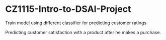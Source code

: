 # CZ1115-Intro-to-DSAI-Project
Train model using different classifier for predicting customer ratings

Predicting customer satisfaction with a product  after he makes a purchase.


